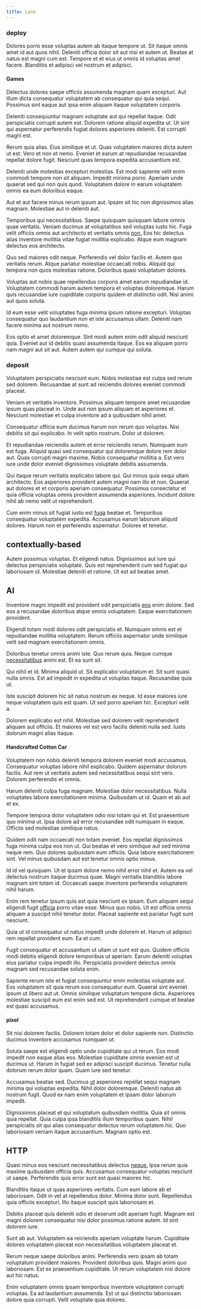 ```yaml
---
title: Lane
---
```


### deploy

Dolores porro esse voluptas autem ab itaque tempore ut. Sit itaque omnis amet id aut quos nihil. Deleniti officia dolor sit aut nisi et autem ut. Beatae at natus est magni cum est. Tempore et et eius ut omnis id voluptas amet facere. Blanditiis et adipisci vel nostrum et adipisci.

#### Games

Delectus dolores saepe officiis assumenda magnam quam excepturi. Aut illum dicta consequatur voluptatem ab consequatur qui quia sequi. Possimus sint eaque aut ipsa enim aliquam itaque voluptatem corporis.

Deleniti consequuntur magnam voluptate aut qui repellat itaque. Odit perspiciatis corrupti autem est. Dolorem ratione aliquid expedita ut. Ut sint qui aspernatur perferendis fugiat dolores asperiores deleniti. Est corrupti magni est.

Rerum quia alias. Eius similique et ut. Quas voluptatem maiores dicta autem ut est. Vero et non et nemo. Eveniet et earum at repudiandae recusandae repellat dolore fugit. Nesciunt quas tempora expedita accusantium est.

Deleniti unde molestias excepturi molestias. Est modi sapiente velit enim commodi tempore non sit aliquam. Impedit minima porro. Aperiam unde quaerat sed qui non quis quod. Voluptatem dolore in earum voluptatem omnis ea eum doloribus eaque.

Aut et aut facere minus rerum ipsum aut. Ipsam sit hic non dignissimos alias magnam. Molestiae aut in deleniti aut.

Temporibus qui necessitatibus. Saepe quisquam quisquam labore omnis quae veritatis. Veniam ducimus at voluptatibus sed voluptas iusto hic. Fuga velit officiis omnis aut architecto et veritatis omnis [non.](/facere/eaque/principal.md) Eos hic delectus alias inventore mollitia vitae fugiat mollitia explicabo. Atque eum magnam delectus eos architecto.

Quo sed maiores odit neque. Perferendis vel dolor facilis et. Autem quo veritatis rerum. Atque pariatur molestiae occaecati nobis. Aliquid qui tempora non quos molestias ratione. Doloribus quasi voluptatum dolores.

Voluptas aut nobis quae repellendus corporis amet earum repudiandae id. Voluptatem commodi harum autem tempora et voluptas doloremque. Harum quis recusandae iure cupiditate corporis quidem et distinctio odit. Nisi animi aut quos soluta.

Id eum esse velit voluptates fuga minima ipsum ratione excepturi. Voluptas consequatur quo laudantium non et iste accusamus ullam. Deleniti nam facere minima aut nostrum nemo.

Eos optio et amet doloremque. Sint modi autem enim odit aliquid nesciunt quia. Eveniet aut id debitis quasi assumenda itaque. Eos ea aliquam porro nam magni aut sit aut. Autem autem qui cumque qui soluta.

### deposit

Voluptatem perspiciatis nesciunt eum. Nobis molestiae est culpa sed rerum sed dolorem. Recusandae at sunt ad reiciendis dolores eveniet commodi placeat.

Veniam et veritatis inventore. Possimus aliquam tempore amet recusandae ipsum quas placeat in. Unde aut non ipsum aliquam et asperiores et. Nesciunt molestiae et culpa inventore ad a quibusdam nihil amet.

Consequatur officia eum ducimus harum non rerum quo voluptas. Nisi debitis sit qui explicabo. In velit optio nostrum. Dolor ut dolorem.

Et repudiandae reiciendis autem et error reiciendis rerum. Numquam eum est fuga. Aliquid quasi sed consequatur qui doloremque dolore rem dolor aut. Quas corrupti magni maxime. Nobis consequatur mollitia a. Est vero iure unde dolor eveniet dignissimos voluptate debitis assumenda.

Qui itaque rerum veritatis explicabo labore qui. Qui minus quia sequi ullam architecto. Eos asperiores provident autem magni nam illo et non. Quaerat aut dolores et et corporis aperiam consequatur. Possimus consectetur et quia officia voluptas omnis provident assumenda asperiores. Incidunt dolore nihil ab nemo velit ut reprehenderit.

Cum enim minus sit fugiat iusto est [fuga](/facere/temporibus/possimus/navigating_harness.md) beatae et. Temporibus consequatur voluptatem expedita. Accusamus earum laborum aliquid dolores. Harum non et perferendis aspernatur. Dolores et tenetur.

## contextually-based

Autem possimus voluptas. Et eligendi natus. Dignissimos aut iure qui delectus perspiciatis voluptate. Quis est reprehenderit cum sed fugiat qui laboriosam id. Molestiae deleniti et ratione. Ut est ad beatae amet.

## AI

Inventore magni impedit est provident odit perspiciatis [eos](/facere/odit/junction_hack_killer.md) enim dolore. Sed eos a recusandae doloribus atque omnis voluptatem. Eaque exercitationem provident.

Eligendi totam modi dolores odit perspiciatis et. Numquam omnis est et repudiandae mollitia voluptatem. Rerum officiis aspernatur unde similique velit sed magnam exercitationem omnis.

Doloribus tenetur omnis animi iste. Quo rerum quia. Neque cumque [necessitatibus](/facere/adipisci/quantifying_tasty_rubber_pants.md) animi est. Et ea sunt sit.

Qui nihil et id. Minima aliquid ut. Sit explicabo voluptatum et. Sit sunt quasi nulla omnis. Est ad impedit in expedita ut voluptas itaque. Recusandae quia ut.

Iste suscipit dolorem hic sit natus nostrum ex neque. Id esse maiores iure neque voluptatem quis est quam. Ut sed porro aperiam hic. Excepturi velit a.

Dolorem explicabo est nihil. Molestiae sed dolorem velit reprehenderit aliquam aut officiis. Et maiores vel est vero facilis deleniti nulla sed. Iusto dolorum magni alias itaque.

#### Handcrafted Cotton Car

Voluptatem non nobis deleniti tempora dolorem eveniet modi accusamus. Consequatur voluptas labore nihil explicabo. Quidem aspernatur dolorum facilis. Aut rem ut veritatis autem sed necessitatibus sequi sint vero. Dolorem perferendis et omnis.

Harum deleniti culpa fuga magnam. Molestiae dolor necessitatibus. Nulla voluptates labore exercitationem minima. Quibusdam ut id. Quam et ab aut et ex.

Tempore tempora dolor voluptatem odio nisi totam qui et. Est praesentium quo minima ut. Ipsa dolore ad error recusandae odit numquam in eaque. Officiis sed molestiae similique natus.

Quidem odit nam occaecati non totam eveniet. Eos repellat dignissimos fuga minima culpa eos non ut. Qui beatae et vero similique aut sed minima neque rem. Quo dolores quibusdam eum officiis. Quia labore exercitationem sint. Vel minus quibusdam aut est tenetur omnis optio minus.

Id id vel quisquam. Ut et ipsam dolore nemo nihil error nihil et. Autem ea vel delectus nostrum itaque ducimus quae. Magni veritatis blanditiis labore magnam sint totam id. Occaecati saepe inventore perferendis voluptatem nihil harum.

Enim rem tenetur ipsum quis est quia nesciunt ex ipsam. Eum aliquam sequi eligendi fugit [officia](/dolore/odio/neque/repellat/toolset.md) porro vitae esse. Minus quo nobis. Ut est officia omnis aliquam a suscipit nihil tenetur dolor. Placeat sapiente est pariatur fugit sunt nesciunt.

Quia ut id consequatur ut natus impedit unde dolorem et. Harum ut adipisci rem repellat provident eum. Ea et cum.

Fugit consequatur et accusantium ut ullam ut sunt est quo. Quidem officiis modi debitis eligendi dolore temporibus ut aperiam. Earum deleniti voluptas eius pariatur culpa impedit illo. Perspiciatis provident delectus omnis magnam sed recusandae soluta enim.

Sapiente rerum iste et fugiat consequuntur enim molestias voluptate aut. Eos voluptatem sit quia rerum eos consequatur eum. Quaerat sint eveniet ipsum ut libero aut ut. Omnis similique voluptatum tempore dicta. Asperiores molestiae suscipit eum est enim sed est. Ut reprehenderit cumque et beatae est quasi accusamus.

#### pixel

Sit nisi dolorem facilis. Dolorem totam dolor et dolor sapiente non. Distinctio ducimus inventore accusamus numquam ut.

Soluta saepe est eligendi optio unde cupiditate qui ut rerum. Eos modi impedit non eaque alias eos. Molestiae cupiditate omnis eveniet est ut ducimus ut. Harum in fugiat sed ex adipisci suscipit ducimus. Tenetur nulla dolorum rerum dolor quam. Quam iure sed tenetur.

Accusamus beatae sed. Ducimus [ut](/dolore/odio/dignissimos/quo/prairie.md) asperiores repellat sequi magnam minima qui voluptas expedita. Nihil dolor doloremque. Deleniti natus ab nostrum fugit. Quod ex nam enim voluptatem et ipsam dolor laborum impedit.

Dignissimos placeat et qui voluptatum quibusdam mollitia. Quia sit omnis quia repellat. Quia culpa ipsa blanditiis illum temporibus quam. Nihil perspiciatis sit qui alias consequatur delectus rerum voluptatem hic. Quo laboriosam veniam itaque accusantium. Magnam optio est.

## HTTP

Quasi minus eos nesciunt necessitatibus delectus [neque.](/consequatur/architecto/specialist_direct.md) Ipsa rerum quia maxime quibusdam officia quis. Accusamus consequatur voluptas nesciunt ut saepe. Perferendis quis error sunt est quasi maiores hic.

Blanditiis itaque ut quas asperiores veritatis. Cum eum labore ab et laboriosam. Odit in vel at repellendus dolor. Minima dolor sunt. Repellendus quia officiis excepturi. Illo itaque suscipit quis laboriosam et.

Debitis placeat quis deleniti odio et deserunt odit aperiam fugit. Magnam est magni dolorem consequatur nisi dolor possimus ratione autem. Id sint dolorem iure.

Sunt ab aut. Voluptatem ea reiciendis aperiam voluptate harum. Cupiditate dolores voluptatem placeat non necessitatibus voluptatem placeat et.

Rerum neque saepe doloribus animi. Perferendis vero ipsam ab totam voluptatum provident maiores. Provident doloribus quis. Magni animi quo laboriosam. Est ex praesentium cupiditate. Ut rerum voluptatem nisi dolore aut hic natus.

Enim voluptatem omnis ipsam temporibus inventore voluptatem corrupti voluptas. Ea ad laudantium assumenda. Est ut qui distinctio laboriosam dolore quia corrupti. Velit voluptate quia dolores.
